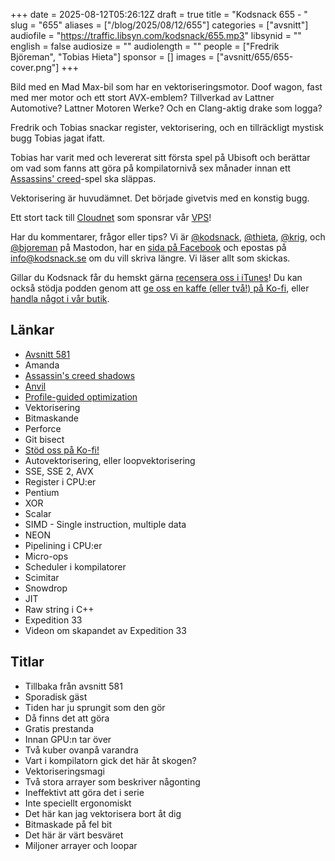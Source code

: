 +++
date = 2025-08-12T05:26:12Z
draft = true
title = "Kodsnack 655 - "
slug = "655"
aliases = ["/blog/2025/08/12/655"]
categories = ["avsnitt"]
audiofile = "https://traffic.libsyn.com/kodsnack/655.mp3"
libsynid = ""
english = false
audiosize = ""
audiolength = ""
people = ["Fredrik Björeman", "Tobias Hieta"]
sponsor = []
images = ["avsnitt/655/655-cover.png"]
+++

Bild med en Mad Max-bil som har en vektoriseringsmotor. Doof wagon, fast med mer motor och ett stort AVX-emblem? Tillverkad av Lattner Automotive? Lattner Motoren Werke? Och en Clang-aktig drake som logga?

Fredrik och Tobias snackar register, vektorisering, och en tillräckligt mystisk bugg Tobias jagat ifatt.

Tobias har varit med och levererat sitt första spel på Ubisoft och berättar om vad som fanns att göra på kompilatornivå sex månader innan ett [Assassins' creed](https://en.wikipedia.org/wiki/Assassin%27s_Creed_Shadows)-spel ska släppas.

Vektorisering är huvudämnet. Det började givetvis med en konstig bugg.

Ett stort tack till [Cloudnet](https://www.cloudnet.se) som sponsrar vår [VPS](https://en.wikipedia.org/wiki/Virtual_private_server)!

Har du kommentarer, frågor eller tips? Vi är [@kodsnack](https://social.podsnack.se/@kodsnack), [@thieta](https://6510.nu/@thieta), [@krig](https://6510.nu/@krig), och [@bjoreman](https://toot.cafe/@bjoreman) på Mastodon, har en [sida på Facebook](https://www.facebook.com/) och epostas på [info@kodsnack.se](mailto:info@kodsnack.se) om du vill skriva längre. Vi läser allt som skickas.

Gillar du Kodsnack får du hemskt gärna [recensera oss i iTunes](https://itunes.apple.com/se/podcast/kodsnack/id561631498?l=en)! Du kan också stödja podden genom att <a href="https://ko-fi.com/kodsnack" rel="payment">ge oss en kaffe (eller två!) på Ko-fi</a>, eller [handla något i vår butik](https://shop.spreadshirt.se/kodsnack/).

## Länkar
* [Avsnitt 581](https://kodsnack.se/581/)
* Amanda
* [Assassin's creed shadows](https://en.wikipedia.org/wiki/Assassin%27s_Creed_Shadows)
* [Anvil](https://en.wikipedia.org/wiki/Ubisoft_Anvil)
* [Profile-guided optimization](https://kodsnack.se/296/)
* Vektorisering
* Bitmaskande
* Perforce
* Git bisect
* [Stöd oss på Ko-fi!](https://ko-fi.com/kodsnack)
* Autovektorisering, eller loopvektorisering
* SSE, SSE 2, AVX
* Register i CPU:er
* Pentium
* XOR
* Scalar
* SIMD - Single instruction, multiple data
* NEON
* Pipelining i CPU:er
* Micro-ops
* Scheduler i kompilatorer
* Scimitar
* Snowdrop
* JIT
* Raw string i C++
* Expedition 33
* Videon om skapandet av Expedition 33

## Titlar
* Tillbaka från avsnitt 581
* Sporadisk gäst
* Tiden har ju sprungit som den gör
* Då finns det att göra
* Gratis prestanda
* Innan GPU:n tar över
* Två kuber ovanpå varandra
* Vart i kompilatorn gick det här åt skogen?
* Vektoriseringsmagi
* Två stora arrayer som beskriver någonting
* Ineffektivt att göra det i serie
* Inte speciellt ergonomiskt
* Det här kan jag vektorisera bort åt dig
* Bitmaskade på fel bit
* Det här är värt besväret
* Miljoner arrayer och loopar